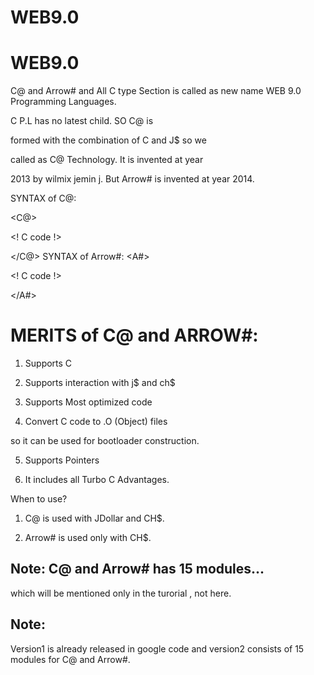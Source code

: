 # WEB9.0
 
WEB9.0
======

C@ and  Arrow#  and  All C type  Section  is  called as new  name  WEB 9.0 Programming Languages.

C P.L  has  no latest   child.   SO  C@    is     

formed  with    the  combination  of   C  and  J$   so  we

called   as  C@   Technology.  It  is  invented   at  year  

2013  by  wilmix  jemin  j.  But   Arrow#  is  invented   at  year  2014.

SYNTAX of C@:

<C@>

<Convert>

<Logic>

<!  C  code  !>

</Logic>

</C@>
SYNTAX of Arrow#:
<A#>

<Convert>

<main>

<!  C  code  !>

</main>

</A#>

MERITS of C@ and ARROW#:
===========================
1. Supports  C 

2. Supports   interaction   with  j$  and  ch$

3.  Supports   Most  optimized  code

4.  Convert   C  code   to   .O (Object) files 

so  it  can   be  used   for  bootloader   construction.

5. Supports   Pointers

6.  It  includes  all Turbo C    Advantages.

When to use?
1. C@  is  used   with  JDollar  and  CH$.

2. Arrow#  is   used  only  with  CH$.

Note: C@  and  Arrow#  has  15 modules...
----
which  will be mentioned   only  in the  turorial , not here.


Note:
--------
Version1   is   already released   in google code  and  version2
consists  of   15  modules   for  C@ and  Arrow#.


